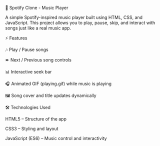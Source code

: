 🎵 Spotify Clone - Music Player

A simple Spotify-inspired music player built using HTML, CSS, and JavaScript.
This project allows you to play, pause, skip, and interact with songs just like a real music app.

⚡ Features

🎶 Play / Pause songs

⏩ Next / Previous song controls

📊 Interactive seek bar

🎧 Animated GIF (playing.gif) while music is playing

🖼️ Song cover and title updates dynamically

🛠️ Technologies Used

HTML5 – Structure of the app

CSS3 – Styling and layout

JavaScript (ES6) – Music control and interactivity
